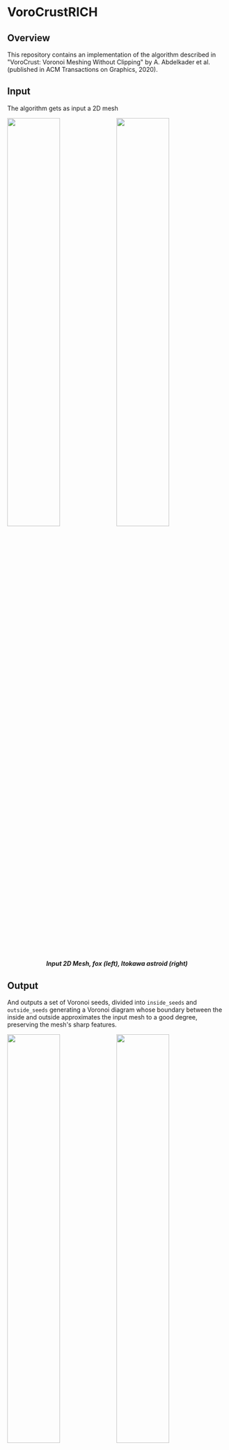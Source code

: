 # VoroCrustRICH
## Overview

This repository contains an implementation of the algorithm described in "VoroCrust: Voronoi Meshing Without Clipping" by A. Abdelkader et al. (published in ACM Transactions on Graphics, 2020). 

## Input
The algorithm gets as input a 2D mesh

<p float="center">
  <img src="./figures/fox_plc.png" width="49%" />
  <img src="./figures/astroid_plc.png" width="49%" /> 
</p>
<center> <h5>Input 2D Mesh, fox (left), Itokawa astroid (right)</h5> </center>

## Output
And outputs a set of Voronoi seeds, divided into `inside_seeds` and `outside_seeds` generating a Voronoi diagram whose boundary between the inside and outside approximates the input mesh to a good degree, preserving the mesh's sharp features. 

<p float="center">
  <img src="./figures/fox_boundary_mesh.png" width="49%" />
  <img src="./figures/astroid_boundary_mesh.png" width="49%" /> 
</p>
<center> <h5>Output: Boundary or Voronoi Diagram, fox (left), Itokawa astroid (right) </h5> </center>

And fills the volume with a random sampled seeds s.t. the volume seeds do not interfere with the 

<p float="center">
  <img src="./figures/fox_volume_mesh.png" width="49%" />
  <img src="./figures/astroid_volume_mesh.png" width="49%" /> 
</p>
<center> <h5>Output: Voronoi Diagram, Volume Mesh, fox (left), Itokawa astroid (right) </h5> </center>

## Steps

### Sharp Features Detection and Boundary Sampling

The first step is the detection of the sharp features and the creation of a discrete representation of the features using a K-D tree for fast nearest neighbors search.

<p float="center">
  <img src="./figures/fox_trees.png" width="49%" />
  <img src="./figures/astroid_trees.png" width="49%" /> 
</p>
<center> <h5> Discrete representation of the features, fox (left), Itokawa astroid (right)</h5> </center>
<center> In blue the sharp vertices, in yellow the sharp edge sampling and in red the face sampling, fox edge sampling have 1e5 points and face sampling with 1e6, and the Itokawa astroid have 1e5 and 1e7 respectively</center>

## Ball Sampling

We then have the sharp vertex, sharp edges and then faces ball sampling, adjusting them iteratively in order to eliminate imprefections and impose a Lipschitzness condition of the cells.

<p float="center">
  <img src="./figures/fox_vertex_balls.png" width="49%" />
  <img src="./figures/astroid_vertex_balls.png" width="49%" /> 
</p>
<center> <h5> After Edge Sampling, fox (left), Itokawa astroid (right) </h5> </center>

<p float="center">
  <img src="./figures/fox_edge_balls.png" width="49%" />
  <img src="./figures/astroid_edge_balls.png" width="49%" /> 
</p>
<center> <h5> After Edge Sampling, fox (left), Itokawa astroid (right) </h5> </center>

<p float="center">
  <img src="./figures/fox_face_balls.png" width="49%" />
  <img src="./figures/astroid_face_balls.png" width="49%" /> 
</p>
<center> <h5> After Face Sampling, fox (left), Itokawa astroid (right) </h5> </center>

## Generation of Boundary Voronoi Seeds

Seeds are then generated via trilateration of three spheres

<p float="center">
  <img src="./figures/fox_seeds.png" width="49%" />
  <img src="./figures/astroid_seeds.png" width="49%" /> 
</p>
<center> <h5> Out Voronoi Seeds, white dots between the spheres, on the other side of the 2D-mesh there are corresponding In Voronoi Seeds, fox (left), Itokawa astroid (right) </h5> </center>

After the generation of the boundary seeds there is generation of the volume Voronoi Seeds.

### Citation

If you find this repository helpful, please consider citing the original paper 

```bibtex
@article{10.1145/3337680,
author = {Abdelkader, Ahmed and Bajaj, Chandrajit L. and Ebeida, Mohamed S. and Mahmoud, Ahmed H. and Mitchell, Scott A. and Owens, John D. and Rushdi, Ahmad A.},
title = {VoroCrust: Voronoi Meshing Without Clipping},
year = {2020},
issue_date = {June 2020},
publisher = {Association for Computing Machinery},
address = {New York, NY, USA},
volume = {39},
number = {3},
issn = {0730-0301},
url = {https://doi.org/10.1145/3337680},
doi = {10.1145/3337680}}
```

### Disclaimer
While I have made every effort to faithfully replicate the algorithm as described in the paper, this implementation is my independent work and may contain differences or assumptions not explicitly stated in the original publication.


## Requirements

The only non-standard packages I used were `pybind11`, `boost`, 'openmp' and `vtk`. The most troublesome one was `vtk` and it is only used for the nice graphical output of the algorithm.

## Credits
Voronoi diagrams were produced using [RICH](https://gitlab.com/eladtan/RICH).
The fox .obj file I took from [PixelMannen](https://clara.io/view/1a03ac6b-d6b5-4c2d-9f1a-c80068311396), the Itokawa astorid I took from [3D Asteroid Catalogue](https://3d-asteroids.space/asteroids/25143-Itokawa).
